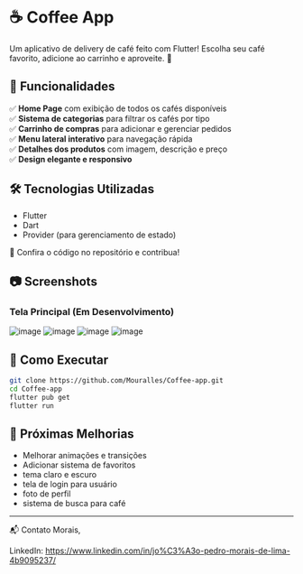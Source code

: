 # ☕ Coffee App

Um aplicativo de delivery de café feito com Flutter! Escolha seu café favorito, adicione ao carrinho e aproveite. 🚀

## 📱 Funcionalidades

✅ **Home Page** com exibição de todos os cafés disponíveis  
✅ **Sistema de categorias** para filtrar os cafés por tipo  
✅ **Carrinho de compras** para adicionar e gerenciar pedidos  
✅ **Menu lateral interativo** para navegação rápida  
✅ **Detalhes dos produtos** com imagem, descrição e preço  
✅ **Design elegante e responsivo**

## 🛠 Tecnologias Utilizadas
- Flutter
- Dart
- Provider (para gerenciamento de estado)



📌 Confira o código no repositório e contribua!
## 📷 Screenshots
### Tela Principal (Em Desenvolvimento) 
![image](https://github.com/user-attachments/assets/a0d515fb-f02f-4b06-850c-b57a61886eb9)
![image](https://github.com/user-attachments/assets/1bfd896d-6469-4a71-a718-7e577f6fef04)
![image](https://github.com/user-attachments/assets/c9039a07-92e6-4dd8-b720-2a8978d139f6)
![image](https://github.com/user-attachments/assets/1a85d272-e537-4bce-a434-7dce1fe7ff02)


## 🚀 Como Executar
```bash
git clone https://github.com/Mouralles/Coffee-app.git
cd Coffee-app
flutter pub get
flutter run
```

## 📌 Próximas Melhorias
- Melhorar animações e transições
- Adicionar sistema de favoritos
- tema claro e escuro
- tela de login para usuário
- foto de perfil
- sistema de busca para café





---
📬 Contato
Morais,

LinkedIn: https://www.linkedin.com/in/jo%C3%A3o-pedro-morais-de-lima-4b9095237/
